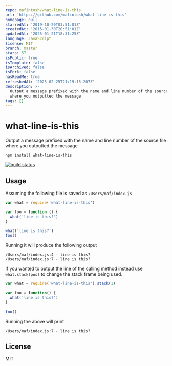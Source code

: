 ```yaml
---
repo: mafintosh/what-line-is-this
url: 'https://github.com/mafintosh/what-line-is-this'
homepage: null
starredAt: '2019-10-20T03:51:01Z'
createdAt: '2015-01-30T20:51:01Z'
updatedAt: '2025-01-21T18:31:25Z'
language: JavaScript
license: MIT
branch: master
stars: 57
isPublic: true
isTemplate: false
isArchived: false
isFork: false
hasReadMe: true
refreshedAt: '2025-02-25T21:19:15.207Z'
description: >-
  Output a message prefixed with the name and line number of the source file
  where you outputted the message
tags: []
---
```


# what-line-is-this

Output a message prefixed with the name and line number
of the source file where you outputted the message

```
npm install what-line-is-this
```

[![build status](http://img.shields.io/travis/mafintosh/what-line-is-this.svg?style=flat)](http://travis-ci.org/mafintosh/what-line-is-this)

## Usage

Assuming the following file is saved as `/Users/maf/index.js`

``` js
var what = require('what-line-is-this')

var foo = function () {
  what('line is this?')
}

what('line is this?')
foo()
```

Running it will produce the following output

```
/Users/maf/index.js:4 - line is this?
/Users/maf/index.js:7 - line is this?
```

If you wanted to output the line of the calling method instead use `what.stack(pos)`
to change the stack frame being used.

``` js
var what = require('what-line-is-this').stack(1)

var foo = function() {
  what('line is this?')
}

foo()
```

Running the above will print

```
/Users/maf/index.js:7 - line is this?
```

## License

MIT
